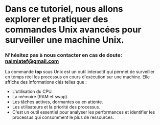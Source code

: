 # Dans ce tutoriel, nous allons explorer et pratiquer des commandes Unix avancées pour surveiller une machine Unix.

### N'hésitez pas à nous contacter en cas de doute: naimiatef@gmail.com
La commande **top** sous Unix est un outil interactif qui permet de surveiller en temps réel les processus en cours d'exécution sur une machine. Elle affiche des informations clés telles que :

- L'utilisation du CPU.
- La mémoire (RAM et swap).
- Les tâches actives, dormantes ou en attente.
- Les utilisateurs et la priorité des processus.
- C'est un outil essentiel pour analyser les performances et identifier les processus qui consomment le plus de ressources.
